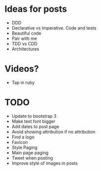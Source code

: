 # Ideas for posts

- DDD
- Declarative vs Imperative. Code and tests
- Beautiful code
- Pair with me
- TDD vs CDD
- Architectures

# Videos?

- Tap in ruby

# TODO

- Update to bootstrap 3
- Make text font bigger
- Add dates to post page
- Avoid showing attribution if no attribution
- Find a logo
- Favicon
- Style Paging
- Main page paging
- Tweet when posting
- Improve style of images in posts

